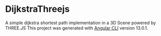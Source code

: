 # DijkstraThreejs

A simple dijkstra shortest path implementation in a 3D Scene powered by THREE.JS 
This project was generated with [Angular CLI](https://github.com/angular/angular-cli) version 13.0.1.
